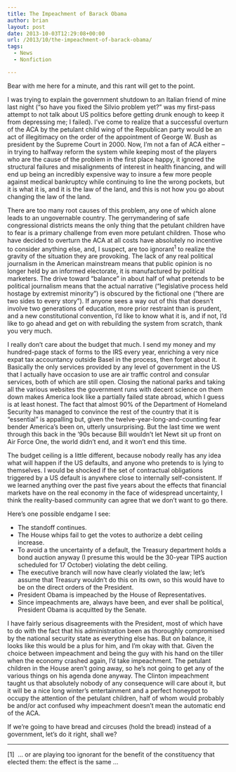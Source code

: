 ```yaml
---
title: The Impeachment of Barack Obama
author: brian
layout: post
date: 2013-10-03T12:29:08+00:00
url: /2013/10/the-impeachment-of-barack-obama/
tags:
  - News
  - Nonfiction

---
```

Bear with me here for a minute, and this rant will get to the point.

I was trying to explain the government shutdown to an Italian friend of mine last night (&#8220;so have you fixed the Silvio problem yet?&#8221; was my first-pass attempt to not talk about US politics before getting drunk enough to keep it from depressing me; I failed). I&#8217;ve come to realize that a successful overturn of the ACA by the petulant child wing of the Republican party would be an act of illegitimacy on the order of the appointment of George W. Bush as president by the Supreme Court in 2000. <!--more-->Now, I&#8217;m not a fan of ACA either – in trying to halfway reform the system while keeping most of the players who are the cause of the problem in the first place happy, it ignored the structural failures and misalignments of interest in health financing, and will end up being an incredibly expensive way to insure a few more people against medical bankruptcy while continuing to line the wrong pockets, but it is what it is, and it is the law of the land, and this is not how you go about changing the law of the land.

There are too many root causes of this problem, any one of which alone leads to an ungovernable country. The gerrymandering of safe congressional districts means the only thing that the petulant children have to fear is a primary challenge from even more petulant children. Those who have decided to overturn the ACA at all costs have absolutely no incentive to consider anything else, and, I suspect, are too ignorant<sup>1</sup> to realize the gravity of the situation they are provoking. The lack of any real political journalism in the American mainstream means that public opinion is no longer held by an informed electorate, it is manufactured by political marketers. The drive toward &#8220;balance&#8221; in about half of what pretends to be political journalism means that the actual narrative (&#8220;legislative process held hostage by extremist minority&#8221;) is obscured by the fictional one (&#8220;there are two sides to every story&#8221;). If anyone sees a way out of this that doesn&#8217;t involve two generations of education, more prior restraint than is prudent, and a new constitutional convention, I&#8217;d like to know what it is, and if not, I&#8217;d like to go ahead and get on with rebuilding the system from scratch, thank you very much.

I really don&#8217;t care about the budget that much. I send my money and my hundred-page stack of forms to the IRS every year, enriching a very nice expat tax accountancy outside Basel in the process, then forget about it. Basically the only services provided by any level of government in the US that I actually have occasion to use are air traffic control and consular services, both of which are still open. Closing the national parks and taking all the various websites the government runs with decent science on them down makes America look like a partially failed state abroad, which I guess is at least honest. The fact that almost 90% of the Department of Homeland Security has managed to convince the rest of the country that it is &#8220;essential&#8221; is appalling but, given the twelve-year-long-and-counting fear bender America&#8217;s been on, utterly unsurprising. But the last time we went through this back in the &#8217;90s because Bill wouldn&#8217;t let Newt sit up front on Air Force One, the world didn&#8217;t end, and it won&#8217;t end this time.

The budget ceiling is a little different, because nobody really has any idea what will happen if the US defaults, and anyone who pretends to is lying to themselves. I would be shocked if the set of contractual obligations triggered by a US default is anywhere close to internally self-consistent. If we learned anything over the past five years about the effects that financial markets have on the real economy in the face of widespread uncertainty, I think the reality-based community can agree that we don&#8217;t want to go there.

Here&#8217;s one possible endgame I see:

  * The standoff continues.
  * The House whips fail to get the votes to authorize a debt ceiling increase.
  * To avoid a the uncertainty of a default, the Treasury department holds a bond auction anyway (I presume this would be the 30-year TIPS auction scheduled for 17 October) violating the debt ceiling.
  * The executive branch will now have clearly violated the law; let&#8217;s assume that Treasury wouldn&#8217;t do this on its own, so this would have to be on the direct orders of the President.
  * President Obama is impeached by the House of Representatives.
  * Since impeachments are, always have been, and ever shall be political, President Obama is acquitted by the Senate.

I have fairly serious disagreements with the President, most of which have to do with the fact that his administration been as thoroughly compromised by the national security state as everything else has. But on balance, it looks like this would be a plus for him, and I&#8217;m okay with that. Given the choice between impeachment and being the guy with his hand on the tiller when the economy crashed again, I&#8217;d take impeachment. The petulant children in the House aren&#8217;t going away, so he&#8217;s not going to get any of the various things on his agenda done anyway. The Clinton impeachment taught us that absolutely nobody of any consequence will care about it, but it will be a nice long winter&#8217;s entertainment and a perfect honeypot to occupy the attention of the petulant children, half of whom would probably be and/or act confused why impeachment doesn&#8217;t mean the automatic end of the ACA.

If we&#8217;re going to have bread and circuses (hold the bread) instead of a government, let&#8217;s do it right, shall we?

* * *

[1]  &#8230; or are playing too ignorant for the benefit of the constituency that elected them: the effect is the same &#8230;